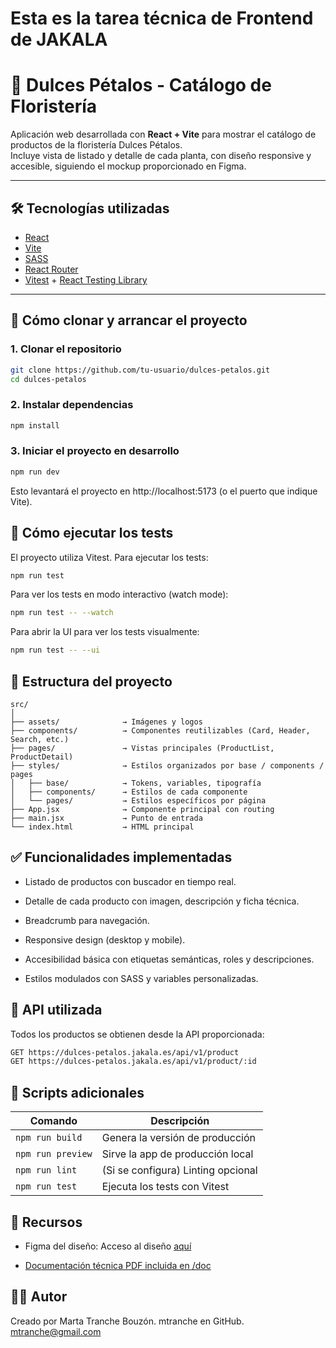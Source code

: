 # Esta es la tarea técnica de Frontend de JAKALA
# 🌸 Dulces Pétalos - Catálogo de Floristería

Aplicación web desarrollada con **React + Vite** para mostrar el catálogo de productos de la floristería Dulces Pétalos.  
Incluye vista de listado y detalle de cada planta, con diseño responsive y accesible, siguiendo el mockup proporcionado en Figma.

---

## 🛠️ Tecnologías utilizadas

- [React](https://reactjs.org/)
- [Vite](https://vitejs.dev/)
- [SASS](https://sass-lang.com/)
- [React Router](https://reactrouter.com/)
- [Vitest](https://vitest.dev/) + [React Testing Library](https://testing-library.com/)

---

## 🚀 Cómo clonar y arrancar el proyecto

### 1. Clonar el repositorio

```bash
git clone https://github.com/tu-usuario/dulces-petalos.git
cd dulces-petalos
```

### 2. Instalar dependencias

```bash
npm install
```

### 3. Iniciar el proyecto en desarrollo

```bash
npm run dev
```
Esto levantará el proyecto en http://localhost:5173 (o el puerto que indique Vite).

## 🧪 Cómo ejecutar los tests

El proyecto utiliza Vitest. Para ejecutar los tests:

```bash
npm run test
```

Para ver los tests en modo interactivo (watch mode):

```bash
npm run test -- --watch
```

Para abrir la UI para ver los tests visualmente:

```bash
npm run test -- --ui
```

## 📁 Estructura del proyecto

```plaintext
src/
│
├── assets/              → Imágenes y logos
├── components/          → Componentes reutilizables (Card, Header, Search, etc.)
├── pages/               → Vistas principales (ProductList, ProductDetail)
├── styles/              → Estilos organizados por base / components / pages
│   ├── base/            → Tokens, variables, tipografía
│   ├── components/      → Estilos de cada componente
│   └── pages/           → Estilos específicos por página
├── App.jsx              → Componente principal con routing
├── main.jsx             → Punto de entrada
└── index.html           → HTML principal
```

## ✅ Funcionalidades implementadas

- Listado de productos con buscador en tiempo real.

- Detalle de cada producto con imagen, descripción y ficha técnica.

- Breadcrumb para navegación.

- Responsive design (desktop y mobile).

- Accesibilidad básica con etiquetas semánticas, roles y descripciones.

- Estilos modulados con SASS y variables personalizadas.

## 📌 API utilizada
Todos los productos se obtienen desde la API proporcionada:

```bash
GET https://dulces-petalos.jakala.es/api/v1/product
GET https://dulces-petalos.jakala.es/api/v1/product/:id
```

## 🧼 Scripts adicionales

| Comando          | Descripción                                 |
|------------------|---------------------------------------------|
| `npm run build`  | Genera la versión de producción             |
| `npm run preview`| Sirve la app de producción local            |
| `npm run lint`   | (Si se configura) Linting opcional          |
| `npm run test`   | Ejecuta los tests con Vitest                |

## 📎 Recursos

- Figma del diseño: Acceso al diseño [aquí](https://www.figma.com/design/3XIgWJd1qoOM5FLgHQpQzX/Dulces-P%C3%A9talos?node-id=1-3&t=idQ0aIsMDUgfM8JR-0)

- [Documentación técnica PDF incluida en /doc](./docs/Dulces_petalos-technical_task.pdf)

## 🧑‍💻 Autor
Creado por Marta Tranche Bouzón. mtranche en GitHub.
mtranche@gmail.com
